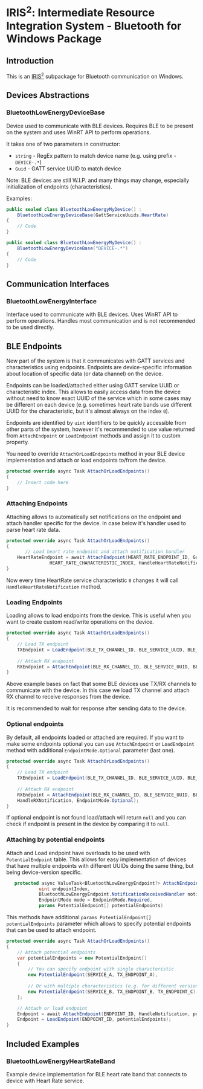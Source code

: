 ﻿# IRIS<sup>2</sup>: Intermediate Resource Integration System - Bluetooth for Windows Package

## Introduction
This is an [IRIS<sup>2</sup>](https://github.com/H1M4W4R1/IRIS) subpackage for Bluetooth communication on
Windows.

## Devices Abstractions
### BluetoothLowEnergyDeviceBase
Device used to communicate with BLE devices. Requires
BLE to be present on the system and uses WinRT API to
perform operations.

It takes one of two parameters in constructor:

* `string` - RegEx pattern to match device name (e.g.
  using prefix - `DEVICE-.*`)
* `Guid` - GATT service UUID to match device

Note: BLE devices are still W.I.P. and many things may
change, especially initialization of endpoints
(characteristics).

Examples:

```cs
public sealed class BluetoothLowEnergyMyDevice() :
    BluetoothLowEnergyDeviceBase(GattServiceUuids.HeartRate)
{
    // Code
}
```

```cs
public sealed class BluetoothLowEnergyMyDevice() :
    BluetoothLowEnergyDeviceBase("DEVICE-.*")
{
    // Code
}
```

## Communication Interfaces
### BluetoothLowEnergyInterface
Interface used to communicate with BLE devices. Uses WinRT
API to perform operations. Handles most communication
and is not recommended to be used directly.

## BLE Endpoints
New part of the system is that it communicates with GATT services
and characteristics using endpoints. Endpoints are device-specific
information about location of specific data (or data channel) on the
device.

Endpoints can be loaded/attached either using GATT service UUID or
characteristic index. This allows to easily access data from the
device without need to know exact UUID of the service which in some cases
may be different on each device (e.g. sometimes heart rate bands use
different UUID for the characteristic, but it's almost always on the
index `0`).

Endpoints are identified by `uint` identifiers to be quickly accessible
from other parts of the system, however it's recommended to use value
returned from `AttachEndpoint` or `LoadEndpoint` methods and assign it
to custom property.

You need to override `AttachOrLoadEndpoints` method in your BLE device
implementation and attach or load endpoints to/from the device.

```cs
protected override async Task AttachOrLoadEndpoints()
{
    // Insert code here
}
```

### Attaching Endpoints
Attaching allows to automatically set notifications on the endpoint and attach
handler specific for the device. In case below it's handler used to parse heart
rate data.

```csharp
protected override async Task AttachOrLoadEndpoints()
{
       // Load heart rate endpoint and attach notification handler
    HeartRateEndpoint = await AttachEndpoint(HEART_RATE_ENDPOINT_ID, GattServiceUuids.HeartRate,
                HEART_RATE_CHARACTERISTIC_INDEX, HandleHeartRateNotification);
}
```

Now every time HeartRate service characteristic `0` changes it will call `HandleHeartRateNotification`
method.

### Loading Endpoints
Loading allows to load endpoints from the device. This is useful when you want
to create custom read/write operations on the device.

```csharp
protected override async Task AttachOrLoadEndpoints()
{
    // Load TX endpoint
    TXEndpoint = LoadEndpoint(BLE_TX_CHANNEL_ID, BLE_SERVICE_UUID, BLE_TX_CHARACTERISTIC_UUID);
   
    // Attach RX endpoint
    RXEndpoint = AttachEndpoint(BLE_RX_CHANNEL_ID, BLE_SERVICE_UUID, BLE_RX_CHARACTERISTIC_UUID, HandleRXNotification);
}
```

Above example bases on fact that some BLE devices use TX/RX channels to communicate
with the device. In this case we load TX channel and attach RX channel to
receive responses from the device.

It is recommended to wait for response after sending data to the device.

### Optional endpoints
By default, all endpoints loaded or attached are required. If you want to make
some endpoints optional you can use `AttachEndpoint` or `LoadEndpoint` method
with additional `EndpointMode.Optional` parameter (last one).

```csharp
protected override async Task AttachOrLoadEndpoints()
{
    // Load TX endpoint
    TXEndpoint = LoadEndpoint(BLE_TX_CHANNEL_ID, BLE_SERVICE_UUID, BLE_TX_CHARACTERISTIC_UUID);
   
    // Attach RX endpoint
    RXEndpoint = AttachEndpoint(BLE_RX_CHANNEL_ID, BLE_SERVICE_UUID, BLE_RX_CHARACTERISTIC_UUID, 
    HandleRXNotification, EndpointMode.Optional);
}
```

If optional endpoint is not found load/attach will return `null` and you can
check if endpoint is present in the device by comparing it to `null`.
### Attaching by potential endpoints
Attach and Load endpoint have overloads to be used with `PotentialEndpoint` table.
This allows for easy implementation of devices that have multiple endpoints with
different UUIDs doing the same thing, but being device-version specific.

```csharp
   protected async ValueTask<BluetoothLowEnergyEndpoint?> AttachEndpoint(
            uint endpointIndex,
            BluetoothLowEnergyEndpoint.NotificationReceivedHandler notificationHandler,
            EndpointMode mode = EndpointMode.Required,
            params PotentialEndpoint[] potentialEndpoints)
```

This methods have additional `params PotentialEndpoint[] potentialEndpoints` parameter
which allows to specify potential endpoints that can be used to attach endpoint.

```csharp
protected override async Task AttachOrLoadEndpoints()
{
    // Attach potential endpoints
    var potentialEndpoints = new PotentialEndpoint[]
    {
        // You can specify endpoint with single characteristic
        new PotentialEndpoint(SERVICE_A, TX_ENDPOINT_A),
        
        // Or with multiple characteristics (e.g. for different versions of the device)
        new PotentialEndpoint(SERVICE_B, TX_ENDPOINT_B, TX_ENDPOINT_C),
    };

    // Attach or load endpoint
    Endpoint = await AttachEndpoint(ENDPOINT_ID, HandleNotification, potentialEndpoints);
    Endpoint = LoadEndpoint(ENDPOINT_ID, potentialEndpoints);
}
```

## Included Examples
### BluetoothLowEnergyHeartRateBand
Example device implementation for BLE heart rate band that
connects to device with Heart Rate service.

